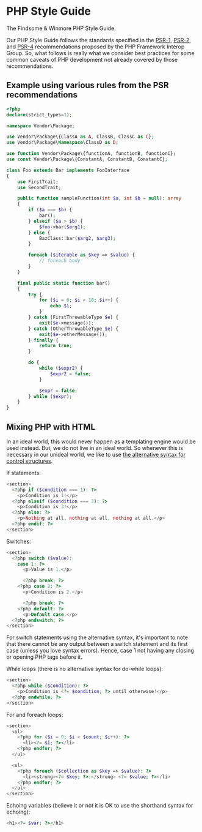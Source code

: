 # PHP Style Guide
The Findsome & Winmore PHP Style Guide.

Our PHP Style Guide follows the standards specified in the [PSR-1](http://www.php-fig.org/psr/psr-1), [PSR-2](http://www.php-fig.org/psr/psr-2), and [PSR-4](http://www.php-fig.org/psr/psr-4) recommendations proposed by the PHP Framework Interop Group. So, what follows is really what we consider best practices for some common caveats of PHP development not already covered by those recommendations.

## Example using various rules from the PSR recommendations
```php
<?php
declare(strict_types=1);

namespace Vendor\Package;

use Vendor\Package\{ClassA as A, ClassB, ClassC as C};
use Vendor\Package\Namespace\ClassD as D;

use function Vendor\Package\{functionA, functionB, functionC};
use const Vendor\Package\{ConstantA, ConstantB, ConstantC};

class Foo extends Bar implements FooInterface
{
    use FirstTrait;
    use SecondTrait;

    public function sampleFunction(int $a, int $b = null): array
    {
        if ($a === $b) {
            bar();
        } elseif ($a > $b) {
            $foo->bar($arg1);
        } else {
            BazClass::bar($arg2, $arg3);
        }

        foreach ($iterable as $key => $value) {
            // foreach body
        }
    }

    final public static function bar()
    {
        try {
            for ($i = 0; $i < 10; $i++) {
                echo $i;
            }
        } catch (FirstThrowableType $e) {
            exit($e->message());
        } catch (OtherThrowableType $e) {
            exit($e->otherMessage());
        } finally {
            return true;
        }

        do {
            while ($expr2) {
                $expr2 = false;
            }

            $expr = false;
        } while ($expr);
    }
}
```

## Mixing PHP with HTML
In an ideal world, this would never happen as a templating engine would be used instead. But, we do not live in an ideal world. So whenever this is necessary in our unideal world, we like to use [the alternative syntax for control structures](http://php.net/manual/en/control-structures.alternative-syntax.php).

If statements:
```php
<section>
  <?php if ($condition === 1): ?>
    <p>Condition is 1!</p>
  <?php elseif ($condition === 3): ?>
    <p>Condition is 3!</p>
  <?php else: ?>
    <p>Nothing at all, nothing at all, nothing at all.</p>
  <?php endif; ?>
</section>
```

Switches:
```php
<section>
  <?php switch ($value):
    case 1: ?>
      <p>Value is 1.</p>

      <?php break; ?>
    <?php case 2: ?>
      <p>Condition is 2.</p>

      <?php break; ?>
    <?php default: ?>
      <p>Default case.</p>
  <?php endswitch; ?>
</section>
```
For switch statements using the alternative syntax, it's important to note that there cannot be any output between a switch statement and its first case (unless you love syntax errors). Hence, case 1 not having any closing or opening PHP tags before it.

While loops (there is no alternative syntax for do-while loops):
```php
<section>
  <?php while ($condition): ?>
    <p>Condition is <?= $condition; ?> until otherwise!</p>
  <?php endwhile; ?>
</section>
```

For and foreach loops:
```php
<section>
  <ul>
    <?php for ($i = 0; $i < $count; $i++): ?>
      <li><?= $i; ?></li>
    <?php endfor; ?>
  </ul>

  <ul>
    <?php foreach ($collection as $key => $value): ?>
      <li><strong><?= $key; ?>:</strong> <?= $value; ?></li>
    <?php endfor; ?>
  </ul>
</section>
```

Echoing variables (believe it or not it is OK to use the shorthand syntax for echoing):
```php
<h1><?= $var; ?></h1>
```

